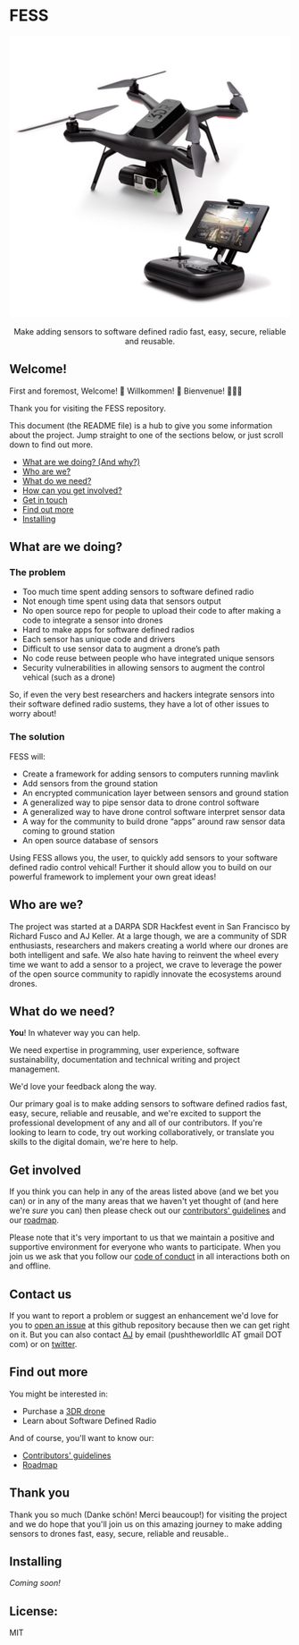 # FESS

<p align="center">
  <img alt="banner" src="/images/3DR-Solo-Combo_1024x1024.jpg/" width="1024">
</p>
<p align="center" href="">
  Make adding sensors to software defined radio fast, easy, secure, reliable and reusable.
</p>

## Welcome!

First and foremost, Welcome! :tada: Willkommen! :confetti_ball: Bienvenue! :balloon::balloon::balloon:

Thank you for visiting the FESS repository.

This document (the README file) is a hub to give you some information about the project. Jump straight to one of the sections below, or just scroll down to find out more.

* [What are we doing? (And why?)](#what-are-we-doing)
* [Who are we?](#who-are-we)
* [What do we need?](#what-do-we-need)
* [How can you get involved?](#get-involved)
* [Get in touch](#contact-us)
* [Find out more](#find-out-more)
* [Installing](#installing)

## What are we doing?

### The problem

* Too much time spent adding sensors to software defined radio
* Not enough time spent using data that sensors output
* No open source repo for people to upload their code to after making a code to integrate a sensor into drones
* Hard to make apps for software defined radios
* Each sensor has unique code and drivers
* Difficult to use sensor data to augment a drone’s path
* No code reuse between people who have integrated unique sensors
* Security vulnerabilities in allowing sensors to augment the control vehical (such as a drone)

So, if even the very best researchers and hackers integrate sensors into their software defined radio sustems, they have a lot of other issues to worry about!

### The solution

FESS will:

* Create a framework for adding sensors to computers running mavlink
* Add sensors from the ground station
* An encrypted communication layer between sensors and ground station
* A generalized way to pipe sensor data to drone control software
* A generalized way to have drone control software interpret sensor data
* A way for the community to build drone “apps” around raw sensor data coming to ground station
* An open source database of sensors

Using FESS allows you, the user, to quickly add sensors to your software defined radio control vehical! Further it should allow you to build on our powerful framework to implement your own great ideas!

## Who are we?

The project was started at a DARPA SDR Hackfest event in San Francisco by Richard Fusco and AJ Keller. At a large though, we are a community of SDR enthusiasts, researchers and makers creating a world where our drones are both intelligent and safe. We also hate having to reinvent the wheel every time we want to add a sensor to a project, we crave to leverage the power of the open source community to rapidly innovate the ecosystems around drones.

## What do we need?

**You**! In whatever way you can help.

We need expertise in programming, user experience, software sustainability, documentation and technical writing and project management.

We'd love your feedback along the way.

Our primary goal is to make adding sensors to software defined radios fast, easy, secure, reliable and reusable, and we're excited to support the professional development of any and all of our contributors. If you're looking to learn to code, try out working collaboratively, or translate you skills to the digital domain, we're here to help.

## Get involved

If you think you can help in any of the areas listed above (and we bet you can) or in any of the many areas that we haven't yet thought of (and here we're *sure* you can) then please check out our [contributors' guidelines](CONTRIBUTING.md) and our [roadmap](ROADMAP.md).

Please note that it's very important to us that we maintain a positive and supportive environment for everyone who wants to participate. When you join us we ask that you follow our [code of conduct](CODE_OF_CONDUCT.md) in all interactions both on and offline.

## Contact us

If you want to report a problem or suggest an enhancement we'd love for you to [open an issue](../../issues) at this github repository because then we can get right on it. But you can also contact [AJ][link_aj_keller] by email (pushtheworldllc AT gmail DOT com) or on [twitter](https://twitter.com/aj-ptw).

## Find out more

You might be interested in:

* Purchase a [3DR drone][link_shop_3dr]
* Learn about Software Defined Radio

And of course, you'll want to know our:

* [Contributors' guidelines](CONTRIBUTING.md)
* [Roadmap](ROADMAP.md)

## Thank you

Thank you so much (Danke schön! Merci beaucoup!) for visiting the project and we do hope that you'll join us on this amazing journey to make adding sensors to drones fast, easy, secure, reliable and reusable..

## Installing

_Coming soon!_

## <a name="license"></a> License:

MIT

[link_aj_keller]: https://github.com/aj-ptw
[link_shop_3dr]: https://store.3dr.com/
